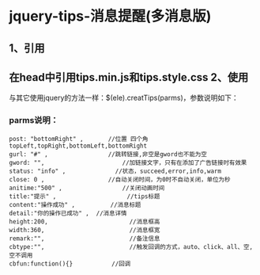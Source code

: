 jquery-tips-消息提醒(多消息版)
===================================
1、引用
----------------------------------- 
在head中引用tips.min.js和tips.style.css
2、使用
----------------------------------- 
与其它使用jquery的方法一样：$(ele).creatTips(parms)，参数说明如下：
### parms说明：<br>
    post: "bottomRight" , 		//位置 四个角  topLeft,topRight,bottomLeft,bottomRight
    gurl: "#" ,           		//跳转链接,非空是gword也不能为空
    gword: "",			   		    //加链接文字，只有在添加了广告链接时有效果
    status: "info" ,    		  //状态，succeed,error,info,warm
    close: 0 ,             		//自动关闭时间，为0时不自动关闭，单位为秒
    anitime:"500" ,				    //关闭动画时间
    title:"提示" ,				    //tips标题
    content:"操作成功" ,		  //消息标题
    detail:"你的操作已成功" ,	//消息详情
    height:200,					      //消息框高
    width:360,					      //消息框宽
    remark:"",					      //备注信息
    cbtype:"",					      //触发回调的方式，auto、click、all、空,空不调用
    cbfun:function(){}			 //回调
